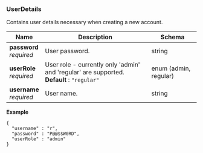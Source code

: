 
<a name="userdetails"></a>
### UserDetails
Contains user details necessary when creating a new account.


|Name|Description|Schema|
|---|---|---|
|**password**  <br>*required*|User password.|string|
|**userRole**  <br>*required*|User role - currently only 'admin' and 'regular' are supported.  <br>**Default** : `"regular"`|enum (admin, regular)|
|**username**  <br>*required*|User name.|string|

**Example**
```
{
  "username" : "r",
  "password" : "P@@$$W0RD",
  "userRole" : "admin"
}
```



